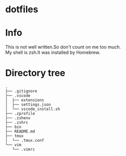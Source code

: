 # dotfiles

# Info
This is not well written.So don't count on me too much.<br>My shell is zsh.It was installed by Homebrew.

# Directory tree
```
.
├── .gitignore
├── .vscode
│  ├── extensions
│  ├── settings.json
│  └── vscode_install.sh
├── .zprofile
├── .zshenv
├── .zshrc
├── bin
├── README.md
├── tmux
│  └── .tmux.conf
└── vim
   └── .vimrc
```

